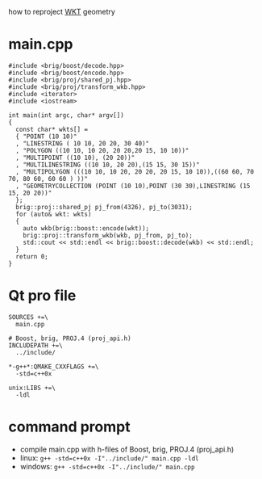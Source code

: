how to reproject [WKT](http://en.wikipedia.org/wiki/Well-known_text) geometry

# main.cpp #

```
#include <brig/boost/decode.hpp>
#include <brig/boost/encode.hpp>
#include <brig/proj/shared_pj.hpp>
#include <brig/proj/transform_wkb.hpp>
#include <iterator>
#include <iostream>

int main(int argc, char* argv[])
{
  const char* wkts[] =
  { "POINT (10 10)"
  , "LINESTRING ( 10 10, 20 20, 30 40)"
  , "POLYGON ((10 10, 10 20, 20 20,20 15, 10 10))"
  , "MULTIPOINT ((10 10), (20 20))"
  , "MULTILINESTRING ((10 10, 20 20),(15 15, 30 15))"
  , "MULTIPOLYGON (((10 10, 10 20, 20 20, 20 15, 10 10)),((60 60, 70 70, 80 60, 60 60 ) ))"
  , "GEOMETRYCOLLECTION (POINT (10 10),POINT (30 30),LINESTRING (15 15, 20 20))"
  };
  brig::proj::shared_pj pj_from(4326), pj_to(3031);
  for (auto& wkt: wkts)
  {
    auto wkb(brig::boost::encode(wkt));
    brig::proj::transform_wkb(wkb, pj_from, pj_to);
    std::cout << std::endl << brig::boost::decode(wkb) << std::endl;
  }
  return 0;
}
```

# Qt pro file #

```
SOURCES +=\
  main.cpp

# Boost, brig, PROJ.4 (proj_api.h)
INCLUDEPATH +=\
  ../include/

*-g++*:QMAKE_CXXFLAGS +=\
  -std=c++0x

unix:LIBS +=\
  -ldl
```

# command prompt #

  * compile main.cpp with h-files of Boost, brig, PROJ.4 (proj\_api.h)
  * linux: `g++ -std=c++0x -I"../include/" main.cpp -ldl`
  * windows: `g++ -std=c++0x -I"../include/" main.cpp`